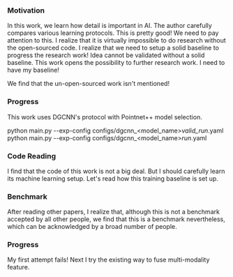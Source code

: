 ### Motivation 

In this work, we learn how detail is important in AI. 
The author carefully compares various learning protocols. 
This is pretty good! 
We need to pay attention to this. 
I realize that it is virtually impossible to do research without the open-sourced code. 
I realize that we need to setup a solid baseline to progress the research work! 
Idea cannot be validated without a solid baseline. 
This work opens the possibility to further research work. 
I need to have my baseline!

We find that the un-open-sourced work isn't mentioned! 

### Progress

This work uses DGCNN's protocol with Pointnet++ model selection. 

python main.py --exp-config configs/dgcnn_<model_name>_valid_run_<seed>.yaml
python main.py --exp-config configs/dgcnn_<model_name>_run_<seed>.yaml


### Code Reading 

I find that the code of this work is not a big deal. But I should carefully learn its machine learning setup. 
Let's read how this training baseline is set up.


### Benchmark

After reading other papers, I realize that, although this is not a benchmark accepted by all other people, we find that this 
    is a benchmark nevertheless, which can be acknowledged by a broad number of people. 


### Progress 

My first attempt fails! 
Next I try the existing way to fuse multi-modality feature. 
